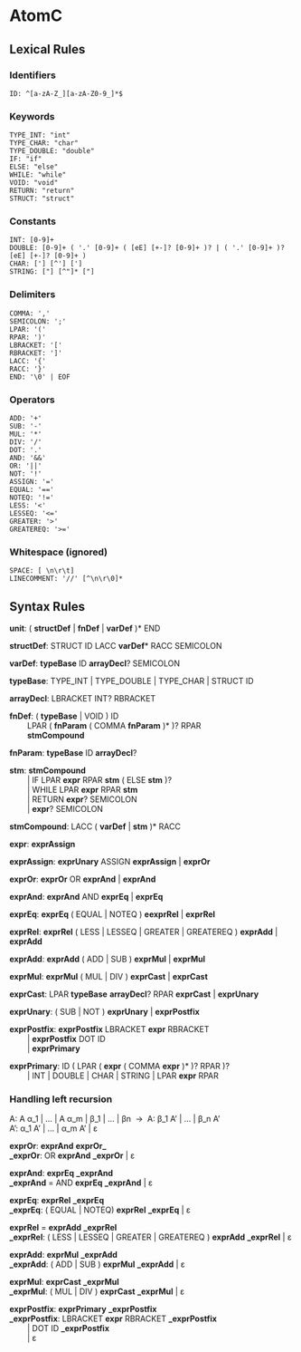 # AtomC

## Lexical Rules

### Identifiers
```
ID: ^[a-zA-Z_][a-zA-Z0-9_]*$
```

### Keywords
```
TYPE_INT: "int"
TYPE_CHAR: "char"
TYPE_DOUBLE: "double"
IF: "if"
ELSE: "else"
WHILE: "while"
VOID: "void"
RETURN: "return"
STRUCT: "struct"
```

### Constants
```
INT: [0-9]+
DOUBLE: [0-9]+ ( '.' [0-9]+ ( [eE] [+-]? [0-9]+ )? | ( '.' [0-9]+ )? [eE] [+-]? [0-9]+ )
CHAR: ['] [^'] [']
STRING: ["] [^"]* ["]
```

### Delimiters
```
COMMA: ','
SEMICOLON: ';'
LPAR: '('
RPAR: ')'
LBRACKET: '['
RBRACKET: ']'
LACC: '{'
RACC: '}'
END: '\0' | EOF
```

### Operators
```
ADD: '+'
SUB: '-'
MUL: '*'
DIV: '/'
DOT: '.'
AND: '&&'
OR: '||'
NOT: '!'
ASSIGN: '='
EQUAL: '=='
NOTEQ: '!='
LESS: '<'
LESSEQ: '<='
GREATER: '>'
GREATEREQ: '>='
```

### Whitespace (ignored)
```
SPACE: [ \n\r\t]
LINECOMMENT: '//' [^\n\r\0]*
```


## Syntax Rules

**unit**: ( **structDef** | **fnDef** | **varDef** )* END

**structDef**: STRUCT ID LACC **varDef*** RACC SEMICOLON

**varDef**: **typeBase** ID **arrayDecl**? SEMICOLON

**typeBase**: TYPE_INT | TYPE_DOUBLE | TYPE_CHAR | STRUCT ID

**arrayDecl**: LBRACKET INT? RBRACKET

**fnDef**: ( **typeBase** | VOID ) ID<br>
&nbsp;&nbsp;&nbsp;&nbsp;&nbsp;&nbsp;&nbsp;&nbsp;LPAR ( **fnParam** ( COMMA **fnParam** )* )? RPAR<br>
&nbsp;&nbsp;&nbsp;&nbsp;&nbsp;&nbsp;&nbsp;&nbsp;**stmCompound**

**fnParam**: **typeBase** ID **arrayDecl**?

**stm**: **stmCompound**<br>
&nbsp;&nbsp;&nbsp;&nbsp;&nbsp;&nbsp;&nbsp;&nbsp;| IF LPAR **expr** RPAR **stm** ( ELSE **stm** )?<br>
&nbsp;&nbsp;&nbsp;&nbsp;&nbsp;&nbsp;&nbsp;&nbsp;| WHILE LPAR **expr** RPAR **stm**<br>
&nbsp;&nbsp;&nbsp;&nbsp;&nbsp;&nbsp;&nbsp;&nbsp;| RETURN **expr**? SEMICOLON<br>
&nbsp;&nbsp;&nbsp;&nbsp;&nbsp;&nbsp;&nbsp;&nbsp;| **expr**? SEMICOLON

**stmCompound**: LACC ( **varDef** | **stm** )* RACC

**expr**: **exprAssign**

**exprAssign**: **exprUnary** ASSIGN **exprAssign** | **exprOr**

**exprOr**: **exprOr** OR **exprAnd** | **exprAnd**

**exprAnd**: **exprAnd** AND **exprEq** | **exprEq**

**exprEq**: **exprEq** ( EQUAL | NOTEQ ) **eexprRel** | **exprRel**

**exprRel**: **exprRel** ( LESS | LESSEQ | GREATER | GREATEREQ ) **exprAdd** | **exprAdd**

**exprAdd**: **exprAdd** ( ADD | SUB ) **exprMul** | **exprMul**

**exprMul**: **exprMul** ( MUL | DIV ) **exprCast** | **exprCast**

**exprCast**: LPAR **typeBase** **arrayDecl**? RPAR **exprCast** | **exprUnary**

**exprUnary**: ( SUB | NOT ) **exprUnary** | **exprPostfix**

**exprPostfix**: **exprPostfix** LBRACKET **expr** RBRACKET<br>
&nbsp;&nbsp;&nbsp;&nbsp;&nbsp;&nbsp;&nbsp;&nbsp;| **exprPostfix** DOT ID<br>
&nbsp;&nbsp;&nbsp;&nbsp;&nbsp;&nbsp;&nbsp;&nbsp;| **exprPrimary**

**exprPrimary**: ID ( LPAR ( **expr** ( COMMA **expr** )* )? RPAR )?<br>
&nbsp;&nbsp;&nbsp;&nbsp;&nbsp;&nbsp;&nbsp;&nbsp;| INT | DOUBLE | CHAR | STRING | LPAR **expr** RPAR

### Handling left recursion

A: A α_1 | … | A α_m | β_1 | … | βn&nbsp;&nbsp;→&nbsp;&nbsp;A: β_1 A’ | … | β_n A’<br>
A’: α_1 A’ | … | α_m A’ | ε

**exprOr**: **exprAnd** **exprOr_**<br>
**_exprOr**: OR **exprAnd** **_exprOr** | ε

**exprAnd**: **exprEq** **_exprAnd**<br>
**_exprAnd** = AND **exprEq** **_exprAnd** | ε

**exprEq**: **exprRel** **_exprEq**<br>
**_exprEq**: ( EQUAL | NOTEQ) **exprRel** **_exprEq** | ε

**exprRel** = **exprAdd** **_exprRel**<br>
**_exprRel**: ( LESS | LESSEQ | GREATER | GREATEREQ ) **exprAdd** **_exprRel** | ε

**exprAdd**: **exprMul** **_exprAdd**<br>
**_exprAdd**: ( ADD | SUB ) **exprMul** **_exprAdd** | ε

**exprMul**: **exprCast** **_exprMul**<br>
**_exprMul**: ( MUL | DIV ) **exprCast** **_exprMul** | ε

**exprPostfix**: **exprPrimary** **_exprPostfix**<br>
**_exprPostfix**: LBRACKET **expr** RBRACKET **_exprPostfix**<br>
&nbsp;&nbsp;&nbsp;&nbsp;&nbsp;&nbsp;&nbsp;&nbsp;| DOT ID **_exprPostfix**<br>
&nbsp;&nbsp;&nbsp;&nbsp;&nbsp;&nbsp;&nbsp;&nbsp;| ε